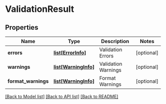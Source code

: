 # ValidationResult

## Properties
Name | Type | Description | Notes
------------ | ------------- | ------------- | -------------
**errors** | [**list[ErrorInfo]**](ErrorInfo.md) | Validation Errors | [optional] 
**warnings** | [**list[WarningInfo]**](WarningInfo.md) | Validation Warnings | [optional] 
**format_warnings** | [**list[WarningInfo]**](WarningInfo.md) | Format Warnings | [optional] 

[[Back to Model list]](../README.md#documentation-for-models) [[Back to API list]](../README.md#documentation-for-api-endpoints) [[Back to README]](../README.md)


